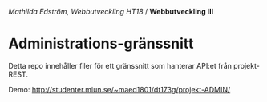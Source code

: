 *Mathilda Edström, Webbutveckling HT18* / **Webbutveckling III**

# Administrations-gränssnitt
Detta repo innehåller filer för ett gränssnitt som hanterar API:et från projekt-REST.

Demo: http://studenter.miun.se/~maed1801/dt173g/projekt-ADMIN/

